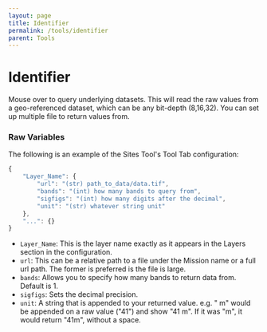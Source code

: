 ```yaml
---
layout: page
title: Identifier
permalink: /tools/identifier
parent: Tools
---
```


# Identifier

Mouse over to query underlying datasets. This will read the raw values from a geo-referenced dataset, which can be any bit-depth (8,16,32). You can set up multiple file to return values from.

### Raw Variables

The following is an example of the Sites Tool's Tool Tab configuration:

```javascript
{
    "Layer_Name": {
        "url": "(str) path_to_data/data.tif",
        "bands": "(int) how many bands to query from",
        "sigfigs": "(int) how many digits after the decimal",
        "unit": "(str) whatever string unit"
    },
    "...": {}
}
```

- `Layer_Name`: This is the layer name exactly as it appears in the Layers section in the configuration.
- `url`: This can be a relative path to a file under the Mission name or a full url path. The former is preferred is the file is large.
- `bands`: Allows you to specify how many bands to return data from. Default is 1.
- `sigfigs`: Sets the decimal precision.
- `unit`: A string that is appended to your returned value. e.g. " m" would be appended on a raw value ("41") and show "41 m". If it was "m", it would return "41m", without a space.
